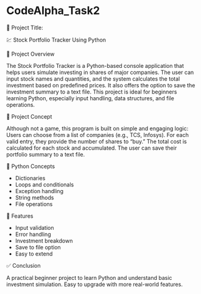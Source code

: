 # CodeAlpha_Task2
📌 Project Title:

💹 Stock Portfolio Tracker Using Python

📖 Project Overview

The Stock Portfolio Tracker is a Python-based console application that helps users simulate investing in shares of major companies. The user can input stock names and quantities, and the system calculates the total investment based on predefined prices. It also offers the option to save the investment summary to a text file. This project is ideal for beginners learning Python, especially input handling, data structures, and file operations.

🧠 Project Concept 

Although not a game, this program is built on simple and engaging logic:
 Users can choose from a list of companies (e.g., TCS, Infosys).
 For each valid entry, they provide the number of shares to “buy.”
 The total cost is calculated for each stock and accumulated.
 The user can save their portfolio summary to a text file.

 🐍 Python Concepts
 
- Dictionaries
- Loops and conditionals
- Exception handling
- String methods
- File operations

🚀 Features

- Input validation
- Error handling
- Investment breakdown
- Save to file option
- Easy to extend

✅ Conclusion

A practical beginner project to learn Python and understand basic investment simulation. Easy to upgrade with more real-world features.
